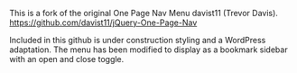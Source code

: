 This is a fork of the original One Page Nav Menu davist11 (Trevor Davis).
https://github.com/davist11/jQuery-One-Page-Nav

Included in this github is under construction styling and a WordPress adaptation. The menu has been modified to display as a bookmark sidebar with an open and close toggle.
